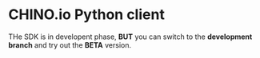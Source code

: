 #  CHINO.io Python client #

THe SDK is  in developent phase, **BUT** you can switch to the **development branch** and try out the **BETA** version.
